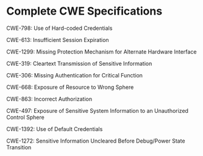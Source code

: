 

# Complete CWE Specifications

CWE-798: Use of Hard-coded Credentials

CWE-613: Insufficient Session Expiration

CWE-1299: Missing Protection Mechanism for Alternate Hardware Interface

CWE-319: Cleartext Transmission of Sensitive Information

CWE-306: Missing Authentication for Critical Function

CWE-668: Exposure of Resource to Wrong Sphere

CWE-863: Incorrect Authorization

CWE-497: Exposure of Sensitive System Information to an Unauthorized Control Sphere

CWE-1392: Use of Default Credentials

CWE-1272: Sensitive Information Uncleared Before Debug/Power State Transition